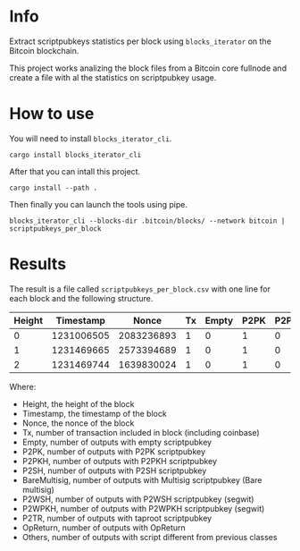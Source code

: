 # Info
Extract scriptpubkeys statistics per block using `blocks_iterator` on the Bitcoin blockchain.

This project works analizing the block files from a Bitcoin core fullnode and create a file with al the statistics on scriptpubkey usage.
 
# How to use
You will need to install `blocks_iterator_cli`.

```
cargo install blocks_iterator_cli
```

After that you can intall this project.

```
cargo install --path .
```

Then finally you can launch the tools using pipe.

```
blocks_iterator_cli --blocks-dir .bitcoin/blocks/ --network bitcoin | scriptpubkeys_per_block
```

# Results 
The result is a file called `scriptpubkeys_per_block.csv` with one line for each block and the following structure.

|Height|Timestamp |Nonce     |Tx|Empty|P2PK|P2PKH|P2SH|BareMultisig|P2WSH|P2WPKH|P2TR|OpReturn|Others|
|------|----------|----------|--|-----|----|-----|----|------------|-----|------|----|--------|------|
|0     |1231006505|2083236893|1 |0    |1   |0    |0   |0           |0    |0     |0   |0       |0     |
|1     |1231469665|2573394689|1 |0    |1   |0    |0   |0           |0    |0     |0   |0       |0     |
|2     |1231469744|1639830024|1 |0    |1   |0    |0   |0           |0    |0     |0   |0       |0     |

Where:

- Height, the height of the block
- Timestamp, the timestamp of the block
- Nonce, the nonce of the block
- Tx, number of transaction included in block (including coinbase) 
- Empty, number of outputs with empty scriptpubkey
- P2PK, number of outputs with P2PK scriptpubkey 
- P2PKH, number of outputs with P2PKH scriptpubkey
- P2SH, number of outputs with P2SH scriptpubkey
- BareMultisig, number of outputs with Multisig scriptpubkey (Bare multisig)
- P2WSH, number of outputs with P2WSH scriptpubkey (segwit)
- P2WPKH, number of outputs with P2WPKH scriptpubkey (segwit)
- P2TR, number of outputs with taproot scriptpubkey
- OpReturn, number of outputs with OpReturn
- Others, number of outputs with script different from previous classes
